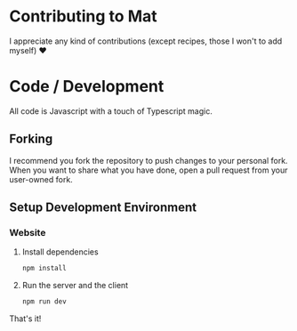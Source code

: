 # Contributing to Mat

I appreciate any kind of contributions (except recipes, those I won't to add myself) ❤️

# Code / Development

All code is Javascript with a touch of Typescript magic.

## Forking

I recommend you fork the repository to push changes to your personal fork. When you want to share what you have done, open a pull request from your user-owned fork.

## Setup Development Environment

### Website

1. Install dependencies
   ```sh
   npm install
   ```
2. Run the server and the client
   ```sh
   npm run dev
   ```

That's it!

